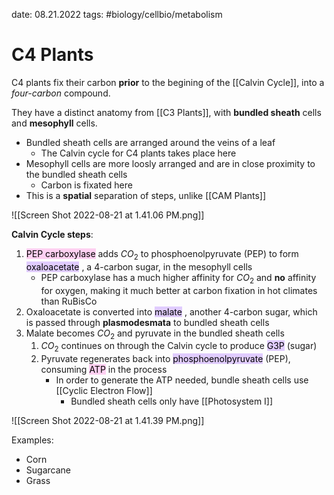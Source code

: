 date: 08.21.2022
tags:   #biology/cellbio/metabolism 
# C4 Plants
C4 plants fix their carbon **prior** to the begining of the [[Calvin Cycle]], into a *four-carbon* compound.

They have a distinct anatomy from [[C3 Plants]], with **bundled sheath** cells and **mesophyll** cells.
- Bundled sheath cells are arranged around the veins of a leaf
	- The Calvin cycle for C4 plants takes place here
- Mesophyll cells are more loosly arranged and are in close proximity to the bundled sheath cells
	- Carbon is fixated here
- This is a **spatial** separation of steps, unlike [[CAM Plants]]

![[Screen Shot 2022-08-21 at 1.41.06 PM.png]]

**Calvin Cycle steps**:
1. <mark style="background: #FFB8EBA6;">PEP carboxylase</mark> adds $CO_2$ to phosphoenolpyruvate (PEP) to form <mark style="background: #D2B3FFA6;">oxaloacetate</mark> , a 4-carbon sugar, in the mesophyll cells
	- PEP carboxylase has a much higher affinity for $CO_2$ and **no** affinity for oxygen, making it much better at carbon fixation in hot climates than RuBisCo
2. Oxaloacetate is converted into <mark style="background: #D2B3FFA6;">malate</mark> , another 4-carbon sugar, which is passed through **plasmodesmata** to bundled sheath cells
3. Malate becomes $CO_2$ and pyruvate in the bundled sheath cells
	1. $CO_2$ continues on through the Calvin cycle to produce <mark style="background: #D2B3FFA6;">G3P</mark> (sugar)
	2. Pyruvate regenerates back into <mark style="background: #D2B3FFA6;">phosphoenolpyruvate</mark> (PEP), consuming <mark style="background: #FFB8EBA6;">ATP</mark> in the process
		- In order to generate the ATP needed, bundle sheath cells use [[Cyclic Electron Flow]] 
			- Bundled sheath cells only have [[Photosystem I]]

![[Screen Shot 2022-08-21 at 1.41.39 PM.png]]

Examples:
- Corn
- Sugarcane
- Grass